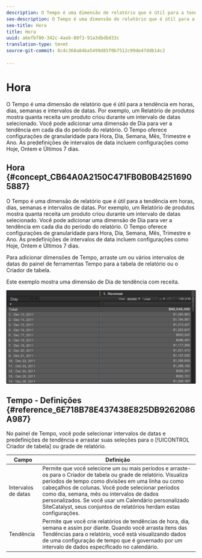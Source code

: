 ```yaml
---
description: O Tempo é uma dimensão de relatório que é útil para a tendência em horas, dias, semanas e intervalos de datas. Por exemplo, um Relatório de produtos mostra quanta receita um produto criou durante um intervalo de datas selecionado. Você pode adicionar uma dimensão de Dia para ver a tendência em cada dia do período do relatório. O Tempo oferece configurações de granularidade para Hora, Dia, Semana, Mês, Trimestre e Ano. As predefinições de intervalos de data incluem configurações como Hoje, Ontem e Últimos 7 dias.
seo-description: O Tempo é uma dimensão de relatório que é útil para a tendência em horas, dias, semanas e intervalos de datas. Por exemplo, um Relatório de produtos mostra quanta receita um produto criou durante um intervalo de datas selecionado. Você pode adicionar uma dimensão de Dia para ver a tendência em cada dia do período do relatório. O Tempo oferece configurações de granularidade para Hora, Dia, Semana, Mês, Trimestre e Ano. As predefinições de intervalos de data incluem configurações como Hoje, Ontem e Últimos 7 dias.
seo-title: Hora
title: Hora
uuid: a6efbf80-342c-4aeb-80f3-91a3dbdbd33c
translation-type: tm+mt
source-git-commit: 8c4c368a84ba5499d85f0b7512c99de47ddb14c2

---
```



# Hora

O Tempo é uma dimensão de relatório que é útil para a tendência em horas, dias, semanas e intervalos de datas. Por exemplo, um Relatório de produtos mostra quanta receita um produto criou durante um intervalo de datas selecionado. Você pode adicionar uma dimensão de Dia para ver a tendência em cada dia do período do relatório. O Tempo oferece configurações de granularidade para Hora, Dia, Semana, Mês, Trimestre e Ano. As predefinições de intervalos de data incluem configurações como Hoje, Ontem e Últimos 7 dias.

## Hora {#concept_CB64A0A2150C471FB0B0B42516905887}

O Tempo é uma dimensão de relatório que é útil para a tendência em horas, dias, semanas e intervalos de datas. Por exemplo, um Relatório de produtos mostra quanta receita um produto criou durante um intervalo de datas selecionado. Você pode adicionar uma dimensão de Dia para ver a tendência em cada dia do período do relatório. O Tempo oferece configurações de granularidade para Hora, Dia, Semana, Mês, Trimestre e Ano. As predefinições de intervalos de data incluem configurações como Hoje, Ontem e Últimos 7 dias.

Para adicionar dimensões de Tempo, arraste um ou vários intervalos de datas do painel de ferramentas Tempo para a tabela de relatório ou o Criador de tabela.

Este exemplo mostra uma dimensão de Dia de tendência com receita.

![](assets/day_dimension.png)

## Tempo - Definições {#reference_6E718B78E437438E825DB9262086A987}

No painel de Tempo, você pode selecionar intervalos de datas e predefinições de tendência e arrastar suas seleções para o [!UICONTROL Criador de tabela] ou grade de relatório.

<!-- 

r_time_panel.xml

 -->

| Campo | Definição |
|--- |--- |
| Intervalos de datas | Permite que você selecione um ou mais períodos e arraste-os para o Criador de tabela ou grade de relatório. Visualiza períodos de tempo como divisões em uma linha ou como cabeçalhos de colunas. Você pode selecionar períodos como dia, semana, mês ou intervalos de dados personalizados. Se você usar um Calendário personalizado SiteCatalyst, seus conjuntos de relatórios herdam estas configurações. |
| Tendência | Permite que você crie relatórios de tendências de hora, dia, semana e assim por diante. Quando você arrasta itens das Tendências para o relatório, você está visualizando dados de uma configuração de tempo que é governado por um intervalo de dados especificado no calendário. |
